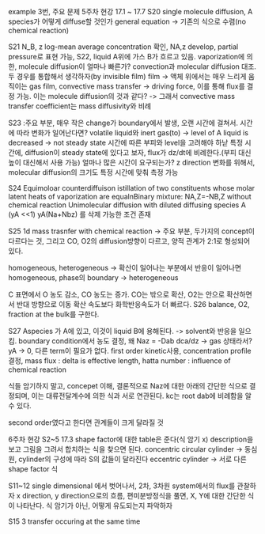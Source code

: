 example 3번, 주요 문제
5주차 현강
17.1 ~ 17.7
S20
single molecule diffusion,
A species가 어떻게 diffuse할 것인가
general equation -> 기존의 식으로 수렴(no chemical reaction)

S21
N_B, z
log-mean average concentration 확인,
NA,z develop, partial pressure로 표현 가능, 
S22, liquid A위에 가스 B가 흐르고 있음. vaporization에 의한, molecule diffusion이 얼마나 빠른가? convection과 molecular diffusion 대조. 두 경우를 통합해서 생각하자(by invisible film)
film -> 액체 위에서는 매우 느리게 움직이는 gas film, 
convective mass transfer -> driving force, 이를 통해 flux를 결정 가능. 이는 molecule diffusion의 것과 같다? 
-> 그래서 convective mass transfer coefficient는 mass diffusivity와 비례

S23 :주요 부분, 매우 작은 change가 boundary에서 발생, 오랜 시간에 걸쳐서.
시간에 따라 변화가 일어난다면? 
volatile liquid와 inert gas(to) -> level of A liquid is decreased -> not steady state
시간에 따른 부피와 level을 고려해야 하낟
특정 시간에, diffusion이 steady state에 있다고 보자, flux가 dz/dt에 비례한다.(부피 대신 높이 대신해서 사용 가능)
얼마나 많은 시간이 요구되는가? z direction 변화를 위해서, molecular diffusion의 크기도 특정 시간에 맞춰 측정 가능


S24 Equimoloar counterdiffuison
istillation of two constituents whose molar latent heats of vaporization are equalnBinary mixture: NA,Z=-NB,Z without chemical reaction Unimolecular diffusion with diluted diffusing species A (yA <<1)
yA(Na+Nbz) 를 삭제 가능한 조건 존재

S25 1d mass trasnfer with chemical reaction -> 주요 부분, 두가지의 concept이 다르다는 것, 그리고 CO, O2의 diffusion방향이 다르고, 양적 관계가 2:1로 형성되어 있다.

homogeneous, heterogeneous -> 확산이 일어나는 부분에서 반응이 일어나면 homogeneous, 
phase의 boundary -> heterogeneous

C 표면에서 O 농도 감소, CO 농도는 증가. CO는 밖으로 확산, O2는 안으로 확산하면서 반대 방향으로 이동
확산 속도보다 화학반응속도가 더 빠르다.
S26 
balance, O2, fraction at the bulk를 구한다.

S27
Aspecies 가 A에 있고, 이것이 liquid B에 용해된다. -> solvent와 반응을 일으킴. 
boundary condition에서 농도 결정,
왜 Naz = -Dab dca/dz -> gas 상태라서? yA -> 0, 다른 term이 필요가 없다.
first order kinetic사용, 
concentration profile 결정, mass flux : delta is effective length, 
hatta number : influence of chemical reaction

식들 암기하지 말고, concepet 이해, 
결론적으로 Naz에 대한 아래의 간단한 식으로 결정되며, 이는 대류전달계수에 의한 식과 서로 연관된다.
kc는 root dab에 비례함을 알 수 있다. 

second order였다고 한다면 관계들이 크게 달라질 것

6주차 현강
S2~5
17.3 
shape factor에 대한 table은 준다(식 암기 x)
description을 보고 그림을 그려서 합치하는 식을 찾으면 된다.
concentric circular cylinder -> 동심원, cylinder의 구성에 따라 S의 값들이 달라진다
eccentric cylinder -> 서로 다른 shape factor 식

S11~12
single dimensional 에서 벗어나서, 2차, 3차원 system에서의 flux를 관찰하자
x direction, y direction으로의 흐름, 편미분방정식을 풀면, 
X, Y에 대한 간단한 식이 나타난다. 식 암기가 아닌, 어떻게 유도되는지 파악하자

S15
3 transfer occuring at the same time












